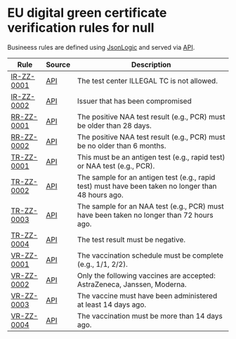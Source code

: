 # EU digital green certificate verification rules for null

Busineess rules are defined using [JsonLogic](https://jsonlogic.com) and served via [API](https://dgca-businessrule-service-test.ezdrav.si/rules/ZZ).

| Rule | Source | Description |
| ---- | ------ | ----------- |
| [IR-ZZ-0001](IR-ZZ-0001.json) | [API](https://dgca-businessrule-service-test.ezdrav.si/rules/ZZ/9d8a5941c3c2c602075be72365d43b0bb3dc6409e5fb596c268ad8ce6c5e62ff) | The test center ILLEGAL TC  is not allowed. |
| [IR-ZZ-0002](IR-ZZ-0002.json) | [API](https://dgca-businessrule-service-test.ezdrav.si/rules/ZZ/1caa396152c9590e0146aa31cbd33dd4bf9ead54f5d2118d0b5669d6b515880c) | Issuer that has been compromised |
| [RR-ZZ-0001](RR-ZZ-0001.json) | [API](https://dgca-businessrule-service-test.ezdrav.si/rules/ZZ/4cbee53c6a697cbd9b0b8c7eb4060ed8a907723caecf091dfe997d1ba7500749) | The positive NAA test result (e.g., PCR) must be older than 28 days. |
| [RR-ZZ-0002](RR-ZZ-0002.json) | [API](https://dgca-businessrule-service-test.ezdrav.si/rules/ZZ/81245a8ac4beab8eef6a3acd89d5b348d72a60308b6a8d98e20f0895d3ae5964) | The positive NAA test result (e.g., PCR) must be no older than 6 months. |
| [TR-ZZ-0001](TR-ZZ-0001.json) | [API](https://dgca-businessrule-service-test.ezdrav.si/rules/ZZ/496f1a90421c58781b725c8fe1e470be96df14b574a009151c66edc6f8124397) | This must be an antigen test (e.g., rapid test) or NAA test (e.g., PCR). |
| [TR-ZZ-0002](TR-ZZ-0002.json) | [API](https://dgca-businessrule-service-test.ezdrav.si/rules/ZZ/86510655793bc9bda3b5a0b1ed5189a45ce388772a26afa1487de0eb845e8a84) | The sample for an antigen test (e.g., rapid test) must have been taken no longer than 48 hours ago. |
| [TR-ZZ-0003](TR-ZZ-0003.json) | [API](https://dgca-businessrule-service-test.ezdrav.si/rules/ZZ/ea771189c9a8b4b2962b5f6245c420ca83cd64088c8fe59a1abd15a9e798ad47) | The sample for an NAA test (e.g., PCR) must have been taken no longer than 72 hours ago. |
| [TR-ZZ-0004](TR-ZZ-0004.json) | [API](https://dgca-businessrule-service-test.ezdrav.si/rules/ZZ/a60d13f0390bf150134b40573b829ab7665556f847521c2b9acb1355b5df3a65) | The test result must be negative. |
| [VR-ZZ-0001](VR-ZZ-0001.json) | [API](https://dgca-businessrule-service-test.ezdrav.si/rules/ZZ/b99f3a351b6b9e3491fcfd73905c42d3595db1e053f9fb2e1b25ca9e1ae01a28) | The vaccination schedule must be complete (e.g., 1/1, 2/2). |
| [VR-ZZ-0002](VR-ZZ-0002.json) | [API](https://dgca-businessrule-service-test.ezdrav.si/rules/ZZ/c98992877b259193aef2282519029c4e383f0431ab993e4aaa5fe95f12d941f4) | Only the following vaccines are accepted: AstraZeneca, Janssen, Moderna. |
| [VR-ZZ-0003](VR-ZZ-0003.json) | [API](https://dgca-businessrule-service-test.ezdrav.si/rules/ZZ/e2fd675f18b26c01caaecec8a7c0d931baacac8f441bcb5bb797f1ed53522493) | The vaccine must have been administered at least 14 days ago. |
| [VR-ZZ-0004](VR-ZZ-0004.json) | [API](https://dgca-businessrule-service-test.ezdrav.si/rules/ZZ/b9e9b8660e20e3b2e229580abca5b84d5ada78cc4c1e74ef74f559f6cc7255b5) | The vaccination must be more than 14 days ago. |
